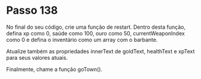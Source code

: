 # Passo 138

No final do seu código, crie uma função de restart. Dentro desta função, defina xp como 0, saúde como 100, ouro como 50, currentWeaponIndex como 0 e defina o inventário como um array com o barbante.

Atualize também as propriedades innerText de goldText, healthText e xpText para seus valores atuais.

Finalmente, chame a função goTown().